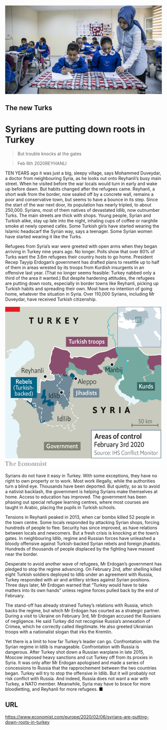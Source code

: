 ![](./images/20200208_EUP501.jpg)

## The new Turks

# Syrians are putting down roots in Turkey

> But trouble knocks at the gates

> Feb 6th 2020REYHANLI

TEN YEARS ago it was just a big, sleepy village, says Mohammed Duveydar, a doctor from neighbouring Syria, as he looks out onto Reyhanli’s busy main street. When he visited before the war locals would turn in early and wake up before dawn. But habits changed after the refugees came. Reyhanli, a short walk from the border, now sealed off by a concrete wall, remains a poor and conservative town, but seems to have a bounce in its step. Since the start of the war next door, its population has nearly tripled, to about 250,000. Syrians, most of them natives of devastated Idlib, now outnumber Turks. The main streets are thick with shops. Young people, Syrian and Turkish alike, stay up late into the night, inhaling cups of coffee or narghile smoke at newly opened cafés. Some Turkish girls have started wearing the Islamic headscarf the Syrian way, says a teenager. Some Syrian women have started wearing it like the Turks.

Refugees from Syria’s war were greeted with open arms when they began arriving in Turkey nine years ago. No longer. Polls show that over 80% of Turks want the 3.6m refugees their country hosts to go home. President Recep Tayyip Erdogan’s government has drafted plans to resettle up to half of them in areas wrested by its troops from Kurdish insurgents in an offensive last year. (That no longer seems feasible: Turkey nabbed only a third of the area it wanted.) But despite hardening attitudes, the refugees are putting down roots, especially in border towns like Reyhanli, picking up Turkish habits and spreading their own. Most have no intention of going home, whatever the situation in Syria. Over 110,000 Syrians, including Mr Duveydar, have received Turkish citizenship.

![](./images/20200208_EUM956.png)

Syrians do not have it easy in Turkey. With some exceptions, they have no right to own property or to work. Most work illegally, while the authorities turn a blind eye. Thousands have been deported. But quietly, so as to avoid a nativist backlash, the government is helping Syrians make themselves at home. Access to education has improved. The government has been phasing out special refugee learning centres, where most courses are taught in Arabic, placing the pupils in Turkish schools.

Tensions in Reyhanli peaked in 2013, when car bombs killed 52 people in the town centre. Some locals responded by attacking Syrian shops, forcing hundreds of people to flee. Security has since improved, as have relations between locals and newcomers. But a fresh crisis is knocking at the town’s gates. In neighbouring Idlib, regime and Russian forces have unleashed a bloody offensive against Turkish-backed Syrian rebels and foreign jihadists. Hundreds of thousands of people displaced by the fighting have massed near the border.

Desperate to avoid another wave of refugees, Mr Erdogan’s government has pledged to stop the regime advancing. On February 2nd, after shelling killed eight Turkish soldiers deployed to Idlib under an agreement with Russia, Turkey responded with air and artillery strikes against Syrian positions. Three days later, Mr Erdogan warned that “Turkey would have to take matters into its own hands” unless regime forces pulled back by the end of February.

The stand-off has already strained Turkey’s relations with Russia, which backs the regime, but which Mr Erdogan has courted as a strategic partner. During a visit to Ukraine on February 3rd, Mr Erdogan accused the Russians of negligence. He said Turkey did not recognise Russia’s annexation of Crimea, which he correctly called illegitimate. He also greeted Ukrainian troops with a nationalist slogan that irks the Kremlin.

Yet there is a limit to how far Turkey’s leader can go. Confrontation with the Syrian regime in Idlib is manageable. Confrontation with Russia is dangerous. After Turkey shot down a Russian warplane in late 2015, Moscow imposed heavy sanctions and cut Turkey off from its proxies in Syria. It was only after Mr Erdogan apologised and made a series of concessions to Russia that the rapprochement between the two countries began. Turkey will try to stop the offensive in Idlib. But it will probably not risk conflict with Russia. And indeed, Russia does not want a war with Turkey, a NATO member. Meanwhile, Syria may have to brace for more bloodletting, and Reyhanli for more refugees. ■

## URL

https://www.economist.com/europe/2020/02/06/syrians-are-putting-down-roots-in-turkey
